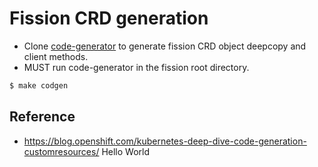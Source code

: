 # Fission CRD generation

* Clone [code-generator](https://github.com/fission/code-generator) to generate fission CRD object deepcopy and client methods.
* MUST run code-generator in the fission root directory.

``` bash
$ make codgen
```

## Reference

* https://blog.openshift.com/kubernetes-deep-dive-code-generation-customresources/
Hello World
